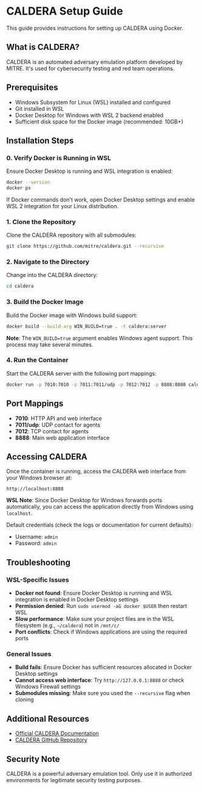 # CALDERA Setup Guide

This guide provides instructions for setting up CALDERA using Docker.

## What is CALDERA?

CALDERA is an automated adversary emulation platform developed by MITRE. It's used for cybersecurity testing and red team operations.

## Prerequisites

- Windows Subsystem for Linux (WSL) installed and configured
- Git installed in WSL
- Docker Desktop for Windows with WSL 2 backend enabled
- Sufficient disk space for the Docker image (recommended: 10GB+)

## Installation Steps

### 0. Verify Docker is Running in WSL

Ensure Docker Desktop is running and WSL integration is enabled:

```bash
docker --version
docker ps
```

If Docker commands don't work, open Docker Desktop settings and enable WSL 2 integration for your Linux distribution.

### 1. Clone the Repository

Clone the CALDERA repository with all submodules:

```bash
git clone https://github.com/mitre/caldera.git --recursive
```

### 2. Navigate to the Directory

Change into the CALDERA directory:

```bash
cd caldera
```

### 3. Build the Docker Image

Build the Docker image with Windows build support:

```bash
docker build --build-arg WIN_BUILD=true . -t caldera:server
```

**Note**: The `WIN_BUILD=true` argument enables Windows agent support. This process may take several minutes.

### 4. Run the Container

Start the CALDERA server with the following port mappings:

```bash
docker run -p 7010:7010 -p 7011:7011/udp -p 7012:7012 -p 8888:8888 caldera:server
```

## Port Mappings

- **7010**: HTTP API and web interface
- **7011/udp**: UDP contact for agents
- **7012**: TCP contact for agents
- **8888**: Main web application interface

## Accessing CALDERA

Once the container is running, access the CALDERA web interface from your Windows browser at:

```
http://localhost:8888
```

**WSL Note**: Since Docker Desktop for Windows forwards ports automatically, you can access the application directly from Windows using `localhost`.

Default credentials (check the logs or documentation for current defaults):
- Username: `admin`
- Password: `admin`

## Troubleshooting

### WSL-Specific Issues

- **Docker not found**: Ensure Docker Desktop is running and WSL integration is enabled in Docker Desktop settings
- **Permission denied**: Run `sudo usermod -aG docker $USER` then restart WSL
- **Slow performance**: Make sure your project files are in the WSL filesystem (e.g., `~/caldera`) not in `/mnt/c/`
- **Port conflicts**: Check if Windows applications are using the required ports

### General Issues

- **Build fails**: Ensure Docker has sufficient resources allocated in Docker Desktop settings
- **Cannot access web interface**: Try `http://127.0.0.1:8888` or check Windows Firewall settings
- **Submodules missing**: Make sure you used the `--recursive` flag when cloning

## Additional Resources

- [Official CALDERA Documentation](https://caldera.readthedocs.io/)
- [CALDERA GitHub Repository](https://github.com/mitre/caldera)

## Security Note

CALDERA is a powerful adversary emulation tool. Only use it in authorized environments for legitimate security testing purposes.